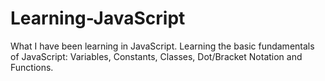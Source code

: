 # Learning-JavaScript
What I have been learning in JavaScript.
Learning the basic fundamentals of JavaScript: Variables, Constants, Classes, Dot/Bracket Notation and Functions.

